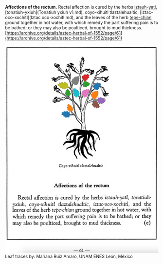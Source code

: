 **Affections of the rectum.** Rectal affection is cured by the herbs [iztauh-yatl](Iztauyattl.md), [tonatiuh-yxiuh](Tonatiuh yxiuh v1.md), coyo-xihuitl tlaztalehualtic, [iztac-oco-xochitl](Iztac oco-xochitl.md), and the leaves of the herb [tepe-chian](Tepe-chian.md) ground together in hot water, with which remedy the part suffering pain is to be bathed; or they may also be poulticed, brought to mud thickness.  
[https://archive.org/details/aztec-herbal-of-1552/page/61](https://archive.org/details/aztec-herbal-of-1552/page/61)  


![M_p061.png](assets/M_p061.png)  
Leaf traces by: Mariana Ruíz Amaro, UNAM ENES León, México  